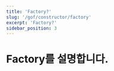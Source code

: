 ```yaml
---
title: 'Factory?'
slug: '/gof/constructor/factory'
excerpt: 'Factory?'
sidebar_position: 3
---
```


# Factory를 설명합니다.